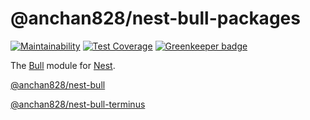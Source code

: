 # @anchan828/nest-bull-packages

[![Maintainability](https://api.codeclimate.com/v1/badges/dfb624755d14e1937a3b/maintainability)](https://codeclimate.com/github/anchan828/nest-bull/maintainability)
[![Test Coverage](https://api.codeclimate.com/v1/badges/dfb624755d14e1937a3b/test_coverage)](https://codeclimate.com/github/anchan828/nest-bull/test_coverage) [![Greenkeeper badge](https://badges.greenkeeper.io/ejhayes/nest-bull.svg)](https://greenkeeper.io/)

The [Bull](https://github.com/OptimalBits/bull) module for [Nest](https://github.com/nestjs/nest).


[@anchan828/nest-bull](https://github.com/anchan828/nest-bull/tree/master/packages/bull)

[@anchan828/nest-bull-terminus](https://github.com/anchan828/nest-bull/tree/master/packages/terminus)

